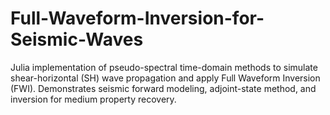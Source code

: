 # Full-Waveform-Inversion-for-Seismic-Waves
Julia implementation of pseudo-spectral time-domain methods to simulate shear-horizontal (SH) wave propagation and apply Full Waveform Inversion (FWI). Demonstrates seismic forward modeling, adjoint-state method, and inversion for medium property recovery.
